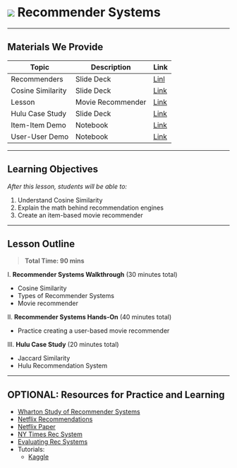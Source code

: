 # ![](https://ga-dash.s3.amazonaws.com/production/assets/logo-9f88ae6c9c3871690e33280fcf557f33.png) Recommender Systems

---

## Materials We Provide


| Topic | Description | Link |
| --- | --- | --- |
| Recommenders | Slide Deck | [Linl](./recommenders.pdf)|
| Cosine Similarity | Slide Deck | [Link](./similarity.pdf)|
| Lesson | Movie Recommender | [Link](./recommenders-starter.ipynb)|
| Hulu Case Study | Slide Deck | [Link](./supplemental/rec-case-study.pdf)|
| Item-Item Demo | Notebook | [Link](./supplemental/item-item-demo.ipynb)|
| User-User Demo | Notebook | [Link](./supplemental/user-user-demo.ipynb)|

---

## Learning Objectives

*After this lesson, students will be able to:*

1. Understand Cosine Similarity
2. Explain the math behind recommendation engines
3. Create an item-based movie recommender


---

## Lesson Outline

> **Total Time: 90 mins**

I. **Recommender Systems Walkthrough** (30 minutes total)
- Cosine Similarity
- Types of Recommender Systems
- Movie recommender

II. **Recommender Systems Hands-On** (40 minutes total)
- Practice creating a user-based movie recommender

III. **Hulu Case Study** (20 minutes total)
- Jaccard Similarity
- Hulu Recommendation System

---

## OPTIONAL: Resources for Practice and Learning


- [Wharton Study of Recommender Systems](http://knowledge.wharton.upenn.edu/article/recommended-for-you-how-well-does-personalized-marketing-work/)
- [Netflix Recommendations](https://www.rtinsights.com/netflix-recommendations-machine-learning-algorithms/)
- [Netflix Paper](http://dl.acm.org/citation.cfm?id=2843948)
- [NY Times Rec System](https://open.blogs.nytimes.com/2015/08/11/building-the-next-new-york-times-recommendation-engine)
- [Evaluating Rec Systems](https://www.quora.com/How-do-you-measure-and-evaluate-the-quality-of-recommendation-engines)
- Tutorials:
    - [Kaggle](https://www.kaggle.com/gspmoreira/recommender-systems-in-python-101)
